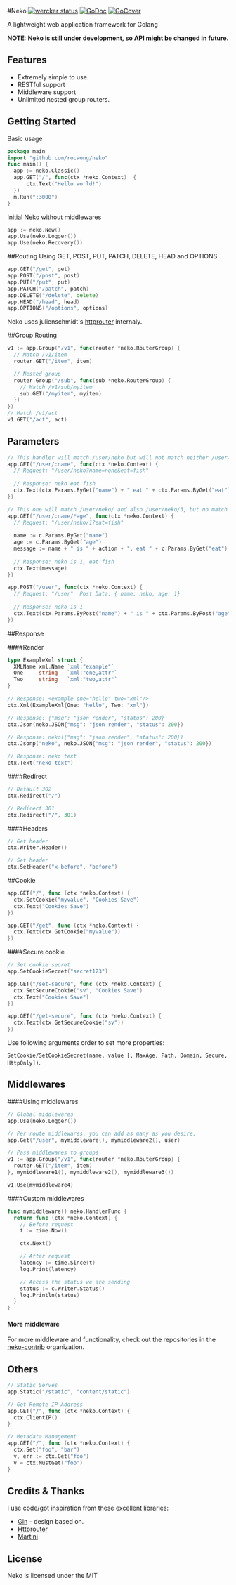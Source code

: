 #Neko
[![wercker status](https://app.wercker.com/status/2ab4b79cf2d418606e884c5d98d1ec0d/s "wercker status")](https://app.wercker.com/project/bykey/2ab4b79cf2d418606e884c5d98d1ec0d)
[![GoDoc](http://img.shields.io/badge/go-documentation-blue.svg?style=flat-square)](https://godoc.org/github.com/rocwong/neko)
[![GoCover](http://gocover.io/_badge/github.com/rocwong/neko)](http://gocover.io/github.com/rocwong/neko)



A lightweight web application framework for Golang

**NOTE: Neko is still under development, so API might be changed in future.**

## Features

* Extremely simple to use.
* RESTful support
* Middleware support
* Unlimited nested group routers.

## Getting Started
Basic usage
~~~go
package main
import "github.com/rocwong/neko"
func main() {
  app := neko.Classic()
  app.GET("/", func(ctx *neko.Context)  {
      ctx.Text("Hello world!")
  })
  m.Run(":3000")
}
~~~
Initial Neko without middlewares
~~~go
app := neko.New()
app.Use(neko.Logger())
app.Use(neko.Recovery())
~~~

##Routing
Using GET, POST, PUT, PATCH, DELETE, HEAD and OPTIONS
~~~go
app.GET("/get", get)
app.POST("/post", post)
app.PUT("/put", put)
app.PATCH("/patch", patch)
app.DELETE("/delete", delete)
app.HEAD("/head", head)
app.OPTIONS("/options", options)
~~~
Neko uses julienschmidt's [httprouter](https://github.com/julienschmidt/httprouter) internaly.


##Group Routing
~~~go
v1 := app.Group("/v1", func(router *neko.RouterGroup) {
  // Match /v1/item
  router.GET("/item", item)

  // Nested group
  router.Group("/sub", func(sub *neko.RouterGroup) {
    // Match /v1/sub/myitem
    sub.GET("/myitem", myitem)
  })
})
// Match /v1/act
v1.GET("/act", act)
~~~

## Parameters
~~~go
// This handler will match /user/neko but will not match neither /user/ or /user
app.GET("/user/:name", func(ctx *neko.Context) {
  // Request: "/user/neko?name=none&eat=fish"
  
  // Response: neko eat fish
  ctx.Text(ctx.Params.ByGet("name") + " eat " + ctx.Params.ByGet("eat"))
})

// This one will match /user/neko/ and also /user/neko/3, but no match /user/neko
app.GET("/user/:name/*age", func(ctx *neko.Context) {
  // Request: "/user/neko/1?eat=fish"
  
  name := c.Params.ByGet("name")
  age := c.Params.ByGet("age")
  message := name + " is " + action + ", eat " + c.Params.ByGet("eat")
  
  // Response: neko is 1, eat fish
  ctx.Text(message)
})

app.POST("/user", func(ctx *neko.Context) {
  // Request: "/user"  Post Data: { name: neko, age: 1}
  
  // Response: neko is 1
  ctx.Text(ctx.Params.ByPost("name") + " is " + ctx.Params.ByPost("age"))
})
~~~

##Response

####Render
~~~go
type ExampleXml struct {
  XMLName xml.Name `xml:"example"`
  One     string   `xml:"one,attr"`
  Two     string   `xml:"two,attr"`
}

// Response: <example one="hello" two="xml"/>
ctx.Xml(ExampleXml{One: "hello", Two: "xml"})
~~~

~~~go
// Response: {"msg": "json render", "status": 200}
ctx.Json(neko.JSON{"msg": "json render", "status": 200})

// Response: neko({"msg": "json render", "status": 200})
ctx.Jsonp("neko", neko.JSON{"msg": "json render", "status": 200})

// Response: neko text
ctx.Text("neko text")
~~~

####Redirect
~~~go
// Default 302
ctx.Redirect("/")

// Redirect 301
ctx.Redirect("/", 301)
~~~

####Headers
~~~go
// Get header
ctx.Writer.Header()

// Set header
ctx.SetHeader("x-before", "before")
~~~

##Cookie
~~~ go
app.GET("/", func (ctx *neko.Context) {
  ctx.SetCookie("myvalue", "Cookies Save")
  ctx.Text("Cookies Save")
})

app.GET("/get", func (ctx *neko.Context) {
  ctx.Text(ctx.GetCookie("myvalue"))
})
~~~
####Secure cookie
~~~ go
// Set cookie secret
app.SetCookieSecret("secret123")

app.GET("/set-secure", func (ctx *neko.Context) {
  ctx.SetSecureCookie("sv", "Cookies Save")
  ctx.Text("Cookies Save")
})

app.GET("/get-secure", func (ctx *neko.Context) {
  ctx.Text(ctx.GetSecureCookie("sv"))
})

~~~
Use following arguments order to set more properties:

`SetCookie/SetCookieSecret(name, value [, MaxAge, Path, Domain, Secure, HttpOnly])`.

## Middlewares

####Using middlewares
~~~go
// Global middlewares
app.Use(neko.Logger())

// Per route middlewares, you can add as many as you desire.
app.Get("/user", mymiddleware(), mymiddleware2(), user)

// Pass middlewares to groups
v1 := app.Group("/v1", func(router *neko.RouterGroup) {
  router.GET("/item", item)
}, mymiddleware1(), mymiddleware2(), mymiddleware3())

v1.Use(mymiddleware4)
~~~

####Custom middlewares
~~~go
func mymiddleware() neko.HandlerFunc {
  return func (ctx *neko.Context) {
    // Before request
    t := time.Now()

    ctx.Next()

    // After request
    latency := time.Since(t)
    log.Print(latency)

    // Access the status we are sending
    status := c.Writer.Status()
    log.Println(status)
  }
}
~~~

#### More middleware
For more middleware and functionality, check out the repositories in the  [neko-contrib](https://github.com/neko-contrib) organization.

## Others
~~~go
// Static Serves
app.Static("/static", "content/static")

// Get Remote IP Address
app.GET("/", func (ctx *neko.Context) {
  ctx.ClientIP()
}

// Metadata Management
app.GET("/", func (ctx *neko.Context) {
  ctx.Set("foo", "bar")
  v, err := ctx.Get("foo")
  v = ctx.MustGet("foo")
}
~~~


## Credits & Thanks
I use code/got inspiration from these excellent libraries:

*  [Gin](https://github.com/gin-gonic/gin) - design based on.
*  [Httprouter](https://github.com/julienschmidt/httprouter)
*  [Martini](https://github.com/go-martini/martini)


## License
Neko is licensed under the MIT
